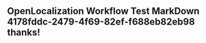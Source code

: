 <properties
ms.topic="hero-topic1"
ms.test1="hero-topic"
ms.test2="test"/>

## OpenLocalization Workflow Test MarkDown 4178fddc-2479-4f69-82ef-f688eb82eb98 thanks!
